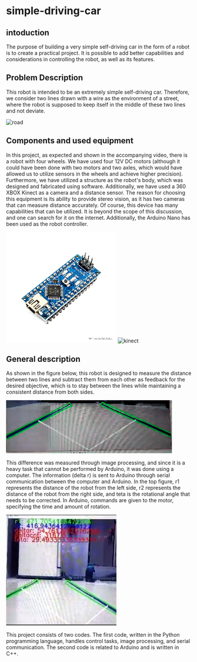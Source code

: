 # simple-driving-car
## intoduction
The purpose of building a very simple self-driving car in the form of a robot is to create a practical project. It is possible to add better capabilities and considerations in controlling the robot, as well as its features.
## Problem Description
This robot is intended to be an extremely simple self-driving car. Therefore, we consider two lines drawn with a wire as the environment of a street, where the robot is supposed to keep itself in the middle of these two lines and not deviate.



![road](https://github.com/hassanyousefzade/simple-Driving-car/assets/48446312/260010e2-8073-4963-99a6-6d2eaad8d24a)

## Components and used equipment
In this project, as expected and shown in the accompanying video, there is a robot with four wheels. We have used four 12V DC motors (although it could have been done with two motors and two axles, which would have allowed us to utilize sensors in the wheels and achieve higher precision). Furthermore, we have utilized a structure as the robot's body, which was designed and fabricated using software. Additionally, we have used a 360 XBOX Kinect as a camera and a distance sensor. The reason for choosing this equipment is its ability to provide stereo vision, as it has two cameras that can measure distance accurately.
Of course, this device has many capabilities that can be utilized. It is beyond the scope of this discussion, and one can search for it on the internet. Additionally, the Arduino Nano has been used as the robot controller.


![arduino](arduino.png) ![kinect](https://github.com/hassanyousefzade/simple-Driving-car/assets/48446312/81e7296f-ea2a-4651-aefa-5cc17a8cd7ce)


## General description
As shown in the figure below, this robot is designed to measure the distance between two lines and subtract them from each other as feedback for the desired objective, which is to stay between the lines while maintaining a consistent distance from both sides.


![road_monitor](road_monitor.png) 

This difference was measured through image processing, and since it is a heavy task that cannot be performed by Arduino, it was done using a computer. The information (delta r) is sent to Arduino through serial communication between the computer and Arduino. In the top figure, r1 represents the distance of the robot from the left side, r2 represents the distance of the robot from the right side, and teta is the rotational angle that needs to be corrected. In Arduino, commands are given to the motor, specifying the time and amount of rotation.

![control_image](control_image.png) 


This project consists of two codes. The first code, written in the Python programming language, handles control tasks, image processing, and serial communication. The second code is related to Arduino and is written in C++.

